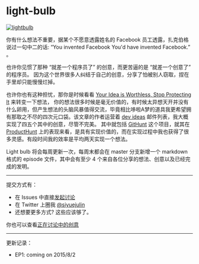 # light-bulb

[![lightbulb](http://r.loli.io/IRrUfe.jpg)](https://dribbble.com/shots/188133-What-to-do-when-your-light-bulb-burns-out-in-the-night)

你有什么想法不重要，据某个不愿意透露姓名的 Facebook 员工透露，扎克伯格说过一句中二的话: “You invented Facebook You'd have invented Facebook.” 。

也许你见惯了那种 “就差一个程序员了” 的创意，而更苦逼的是 “就差一个创意了” 的程序员。
因为这个世界很多人纠结于自己的创意，分享了怕被别人窃取，捏在手里却只能慢慢烂掉。

也许你也有这种担忧，那你是时候看看 [Your Idea is Worthless, Stop Protecting It](https://medium.com/@rjun07a/your-idea-is-worthless-stop-protecting-it-c8b8ce46a8f2) 来转变一下想法，
你的想法很多时候是毫无价值的，有时候太异想天开并没有什么卵用，但产生想法的头脑风暴值得交流，毕竟相比哆啦A梦的道具我更希望拥有那取之不尽的四次元口袋。该文章的作者运营着 [dev ideas](https://devideas.github.io/) 邮件列表，我大概实现了四五个其中的创意，尽管不完美。
其中就包括 [GitHunt](https://githunt.io) 这个项目，就其在 [ProductHunt](http://www.producthunt.com/tech/git-hunt) 上的表现来看，是具有实现价值的，而在实现过程中我也获得了很多灵感。有段时间我的效率是平均两天实现一个想法。

Light bulb 将会每周更新一次，每周末都会在 master 分支新增一个 markdown 格式的 episode 文件，其中会有至少 4 个来自各位分享的想法、创意以及已经完成的发明。

---

提交方式有：

- 在 Issues 中直接[发起讨论](https://github.com/aprilorange/light-bulb/issues/new)
- 在 Twitter 上圈我 [@siyuejulin](https://twitter.com/siyuejulin)
- 还想要更多方式? 这些应该够了。

你也可以查看[正在讨论中的创意](https://github.com/aprilorange/light-bulb/labels/idea)

--- 

更新记录：

- EP1: coming on 2015/8/2 
